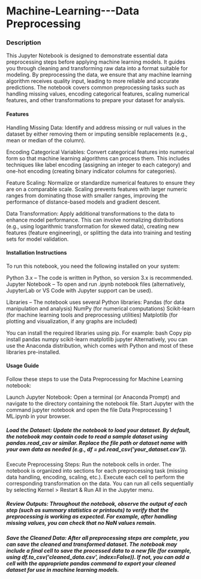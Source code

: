 # Machine-Learning---Data Preprocessing

### Description

This Jupyter Notebook is designed to demonstrate essential data preprocessing steps before applying machine learning models. It guides you through cleaning and transforming raw data into a format suitable for modeling. By preprocessing the data, we ensure that any machine learning algorithm receives quality input, leading to more reliable and accurate predictions. The notebook covers common preprocessing tasks such as handling missing values, encoding categorical features, scaling numerical features, and other transformations to prepare your dataset for analysis.

#### Features
Handling Missing Data: Identify and address missing or null values in the dataset by either removing them or imputing sensible replacements (e.g., mean or median of the column).

Encoding Categorical Variables: Convert categorical features into numerical form so that machine learning algorithms can process them. This includes techniques like label encoding (assigning an integer to each category) and one-hot encoding (creating binary indicator columns for categories).

Feature Scaling: Normalize or standardize numerical features to ensure they are on a comparable scale. Scaling prevents features with larger numeric ranges from dominating those with smaller ranges, improving the performance of distance-based models and gradient descent.

Data Transformation: Apply additional transformations to the data to enhance model performance. This can involve normalizing distributions (e.g., using logarithmic transformation for skewed data), creating new features (feature engineering), or splitting the data into training and testing sets for model validation.

#### Installation Instructions
To run this notebook, you need the following installed on your system:

Python 3.x – The code is written in Python, so version 3.x is recommended.
Jupyter Notebook – To open and run .ipynb notebook files (alternatively, JupyterLab or VS Code with Jupyter support can be used).

Libraries – The notebook uses several Python libraries:
Pandas (for data manipulation and analysis)
NumPy (for numerical computations)
Scikit-learn (for machine learning tools and preprocessing utilities)
Matplotlib (for plotting and visualization, if any graphs are included)

You can install the required libraries using pip. For example:
bash
Copy
pip install pandas numpy scikit-learn matplotlib jupyter
Alternatively, you can use the Anaconda distribution, which comes with Python and most of these libraries pre-installed.

#### Usage Guide
Follow these steps to use the Data Preprocessing for Machine Learning notebook:

Launch Jupyter Notebook: Open a terminal (or Anaconda Prompt) and navigate to the directory containing the notebook file. Start Jupyter with the command jupyter notebook and open the file Data Preprocessing 1 ML.ipynb in your browser.

##### Load the Dataset: Update the notebook to load your dataset. By default, the notebook may contain code to read a sample dataset using pandas.read_csv or similar. Replace the file path or dataset name with your own data as needed (e.g., df = pd.read_csv('your_dataset.csv')).
Execute Preprocessing Steps: Run the notebook cells in order. The notebook is organized into sections for each preprocessing task (missing data handling, encoding, scaling, etc.). Execute each cell to perform the corresponding transformation on the data. You can run all cells sequentially by selecting Kernel > Restart & Run All in the Jupyter menu.

##### Review Outputs: Throughout the notebook, observe the output of each step (such as summary statistics or printouts) to verify that the preprocessing is working as expected. For example, after handling missing values, you can check that no NaN values remain.

##### Save the Cleaned Data: After all preprocessing steps are complete, you can save the cleaned and transformed dataset. The notebook may include a final cell to save the processed data to a new file (for example, using df.to_csv('cleaned_data.csv', index=False)). If not, you can add a cell with the appropriate pandas command to export your cleaned dataset for use in machine learning models.
